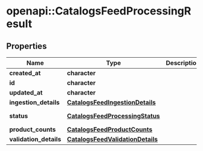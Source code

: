 # openapi::CatalogsFeedProcessingResult


## Properties
Name | Type | Description | Notes
------------ | ------------- | ------------- | -------------
**created_at** | **character** |  | 
**id** | **character** |  | 
**updated_at** | **character** |  | 
**ingestion_details** | [**CatalogsFeedIngestionDetails**](CatalogsFeedIngestionDetails.md) |  | 
**status** | [**CatalogsFeedProcessingStatus**](CatalogsFeedProcessingStatus.md) |  | [Enum: ] 
**product_counts** | [**CatalogsFeedProductCounts**](CatalogsFeedProductCounts.md) |  | 
**validation_details** | [**CatalogsFeedValidationDetails**](CatalogsFeedValidationDetails.md) |  | 


